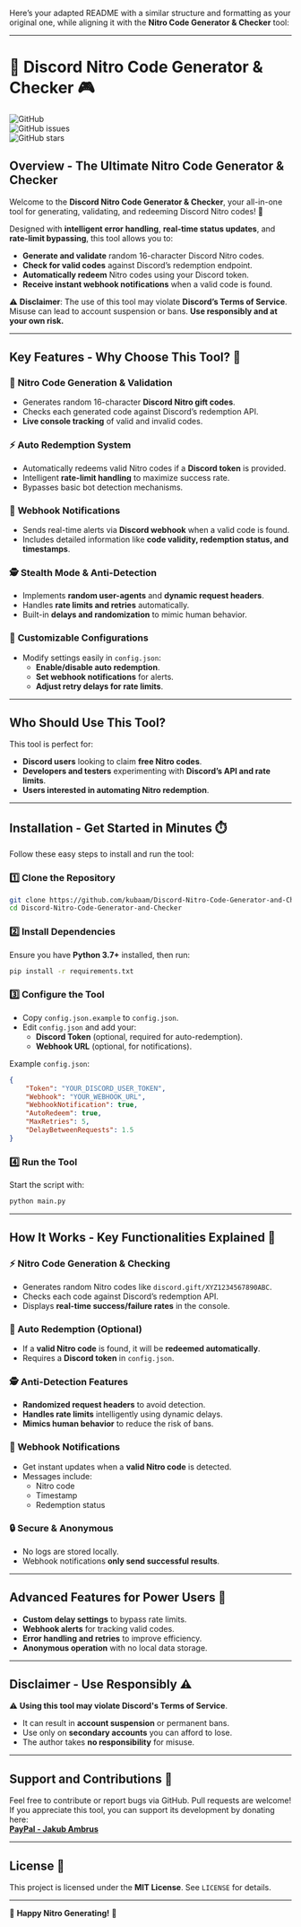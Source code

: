 Here’s your adapted README with a similar structure and formatting as your original one, while aligning it with the **Nitro Code Generator & Checker** tool:  

---

# 🚀 **Discord Nitro Code Generator & Checker** 🎮  

![GitHub](https://img.shields.io/github/license/kubaam/Discord-Nitro-Code-Generator-and-Checker)  
![GitHub issues](https://img.shields.io/github/issues/kubaam/Discord-Nitro-Code-Generator-and-Checker)  
![GitHub stars](https://img.shields.io/github/stars/kubaam/Discord-Nitro-Code-Generator-and-Checker)  

## **Overview - The Ultimate Nitro Code Generator & Checker**  

Welcome to the **Discord Nitro Code Generator & Checker**, your all-in-one tool for generating, validating, and redeeming Discord Nitro codes! 🎉  

Designed with **intelligent error handling**, **real-time status updates**, and **rate-limit bypassing**, this tool allows you to:  
- **Generate and validate** random 16-character Discord Nitro codes.  
- **Check for valid codes** against Discord’s redemption endpoint.  
- **Automatically redeem** Nitro codes using your Discord token.  
- **Receive instant webhook notifications** when a valid code is found.  

⚠️ **Disclaimer**: The use of this tool may violate **Discord’s Terms of Service**. Misuse can lead to account suspension or bans. **Use responsibly and at your own risk.**  

---

## **Key Features - Why Choose This Tool?** 🌟  

### 🎯 **Nitro Code Generation & Validation**  
- Generates random 16-character **Discord Nitro gift codes**.  
- Checks each generated code against Discord’s redemption API.  
- **Live console tracking** of valid and invalid codes.  

### ⚡ **Auto Redemption System**  
- Automatically redeems valid Nitro codes if a **Discord token** is provided.  
- Intelligent **rate-limit handling** to maximize success rate.  
- Bypasses basic bot detection mechanisms.  

### 🔔 **Webhook Notifications**  
- Sends real-time alerts via **Discord webhook** when a valid code is found.  
- Includes detailed information like **code validity, redemption status, and timestamps**.  

### 🕵️ **Stealth Mode & Anti-Detection**  
- Implements **random user-agents** and **dynamic request headers**.  
- Handles **rate limits and retries** automatically.  
- Built-in **delays and randomization** to mimic human behavior.  

### 🔧 **Customizable Configurations**  
- Modify settings easily in `config.json`:  
   - **Enable/disable auto redemption**.  
   - **Set webhook notifications** for alerts.  
   - **Adjust retry delays for rate limits**.  

---

## **Who Should Use This Tool?**  

This tool is perfect for:  
- **Discord users** looking to claim **free Nitro codes**.  
- **Developers and testers** experimenting with **Discord’s API and rate limits**.  
- **Users interested in automating Nitro redemption**.  

---

## **Installation - Get Started in Minutes** ⏱️  

Follow these easy steps to install and run the tool:  

### 1️⃣ **Clone the Repository**  
```bash  
git clone https://github.com/kubaam/Discord-Nitro-Code-Generator-and-Checker  
cd Discord-Nitro-Code-Generator-and-Checker  
```  

### 2️⃣ **Install Dependencies**  
Ensure you have **Python 3.7+** installed, then run:  
```bash  
pip install -r requirements.txt  
```  

### 3️⃣ **Configure the Tool**  
- Copy `config.json.example` to `config.json`.  
- Edit `config.json` and add your:  
  - **Discord Token** (optional, required for auto-redemption).  
  - **Webhook URL** (optional, for notifications).  

Example `config.json`:  
```json  
{  
    "Token": "YOUR_DISCORD_USER_TOKEN",  
    "Webhook": "YOUR_WEBHOOK_URL",  
    "WebhookNotification": true,  
    "AutoRedeem": true,  
    "MaxRetries": 5,  
    "DelayBetweenRequests": 1.5  
}
```  

### 4️⃣ **Run the Tool**  
Start the script with:  
```bash  
python main.py  
```  

---

## **How It Works - Key Functionalities Explained** 🔑  

### **⚡ Nitro Code Generation & Checking**  
- Generates random Nitro codes like `discord.gift/XYZ1234567890ABC`.  
- Checks each code against Discord’s redemption API.  
- Displays **real-time success/failure rates** in the console.  

### **🎉 Auto Redemption (Optional)**  
- If a **valid Nitro code** is found, it will be **redeemed automatically**.  
- Requires a **Discord token** in `config.json`.  

### **🕵️ Anti-Detection Features**  
- **Randomized request headers** to avoid detection.  
- **Handles rate limits** intelligently using dynamic delays.  
- **Mimics human behavior** to reduce the risk of bans.  

### **🔔 Webhook Notifications**  
- Get instant updates when a **valid Nitro code** is detected.  
- Messages include:  
   - Nitro code  
   - Timestamp  
   - Redemption status  

### **🔒 Secure & Anonymous**  
- No logs are stored locally.  
- Webhook notifications **only send successful results**.  

---

## **Advanced Features for Power Users** 💎  

- **Custom delay settings** to bypass rate limits.  
- **Webhook alerts** for tracking valid codes.  
- **Error handling and retries** to improve efficiency.  
- **Anonymous operation** with no local data storage.  

---

## **Disclaimer - Use Responsibly** ⚠️  

⚠️ **Using this tool may violate Discord's Terms of Service**.  
- It can result in **account suspension** or permanent bans.  
- Use only on **secondary accounts** you can afford to lose.  
- The author takes **no responsibility** for misuse.  

---

## **Support and Contributions** 🤝  

Feel free to contribute or report bugs via GitHub. Pull requests are welcome!  
If you appreciate this tool, you can support its development by donating here:  
[**PayPal - Jakub Ambrus**](https://paypal.me/JakubAmbrus)  

---

## **License** 📜  

This project is licensed under the **MIT License**. See `LICENSE` for details.  

---

<!--
- Discord Nitro Code Generator
- Discord Nitro Code Checker
- Best Nitro Code Generator for Discord
- Automated Discord Nitro Code Generator
- Free Discord Nitro Code Checker
- Nitro Code Generator for Discord 2024
- Discord Nitro Code Validator Tool
- Discord Nitro Code Checker Bot
- Discord Nitro Code Redeem Checker
- Nitro Code Generator for Free Discord Nitro
- Discord Nitro Code Redemption Tool
- Discord Nitro Code Checking Tool 2024
- Discord Nitro Generator for Free Codes
- Nitro Code Checker Script for Discord
- Discord Nitro Code Giveaway Checker
- Discord Nitro Code Auto Checker
- Discord Nitro Code Generator Free Download
- Free Nitro Code Checker for Discord
- Nitro Code Validator for Discord Servers
- Discord Nitro Code Sniping Tool
- How to Check Discord Nitro Codes
- Discord Nitro Code Generator for Users
- Discord Nitro Code Generator 2024 Guide
- Nitro Code Checker for Discord Accounts
- Discord Nitro Free Code Generator 2024
- Discord Nitro Code Checker and Redeemer
- Nitro Code Validator for Discord Bots
- Discord Nitro Code Claiming System
- Discord Nitro Code Redeemer Software
- Discord Nitro Code Checker for Servers
- Discord Nitro Code Generator for Gamers
- Free Discord Nitro Code Validator Tool
- Discord Nitro Code Generator Script
- How to Use Nitro Code Generator on Discord
- Automated Nitro Code Redeem Checker for Discord
- Discord Nitro Code Checker Free Download
- Discord Nitro Code Verification Bot
- Discord Nitro Code Generating Bot
- Best Nitro Code Checker for Discord Servers
- Discord Nitro Code Check Tool for Free Codes
- Nitro Code Sniper for Discord Nitro Giveaway
- Discord Nitro Code Generator & Redeemer 2024
- How to Redeem Nitro Codes Automatically
- Discord Nitro Free Code Generator Script
- Discord Nitro Code Giveaway Generator
- Discord Nitro Code Checker for New Users
- Nitro Code Generator for Discord Free
- Discord Nitro Giveaway Code Checker Tool
- Nitro Code Generator Tool for Discord
- Discord Nitro Code Snipe Tool
- Nitro Code Checker for Discord Bots 2024
- Discord Nitro Code Checker for Webhooks
- Discord Nitro Code Generator Tutorial
- Discord Nitro Code Claiming Bot Tool
- Nitro Code Generator and Checker for Discord
- How to Check and Redeem Nitro Codes
- Free Discord Nitro Code Checker for Servers
- Discord Nitro Generator Bot for 2024
- Discord Nitro Code Checker for Giveaway Winners
- Automated Discord Nitro Code Generation Tool
- Best Discord Nitro Code Redeemer Tool
- Nitro Code Generator and Checker for Discord Accounts
- Discord Nitro Code Auto Checker and Redeemer
- Nitro Code Checker for Discord Giveaway Bots
- Discord Nitro Code Checking Service
- Discord Nitro Code Generator for Discord Users
- Discord Nitro Generator and Checker for Admins
- Fast Discord Nitro Code Checker
- Free Discord Nitro Code Generator 2024
- Discord Nitro Code Validation and Redemption Tool
- Discord Nitro Code Sniper 2024
- Discord Nitro Code Checker for Automated Tools
- Nitro Code Checker for Discord Servers
-->


🎉 **Happy Nitro Generating!** 🚀

